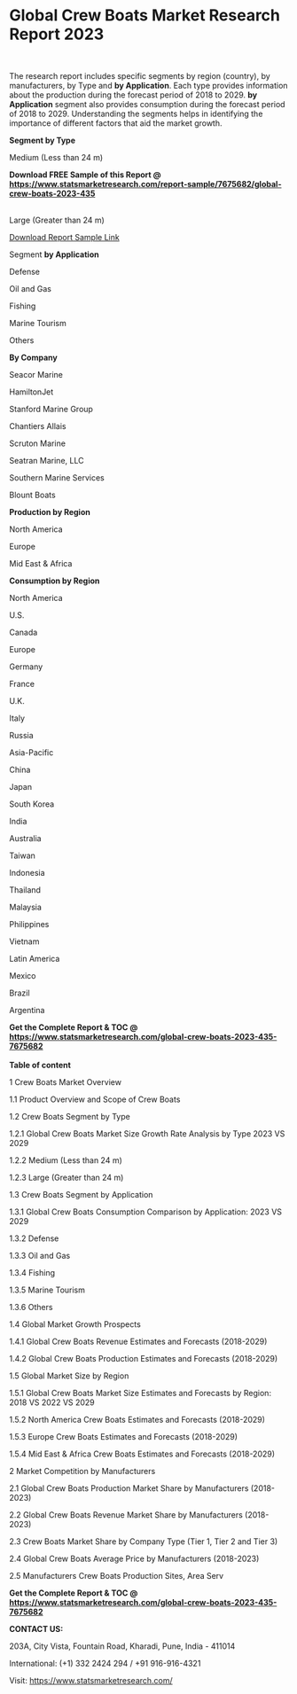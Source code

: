 <h1>Global Crew Boats Market Research Report 2023</h1><br/><p>The research report includes specific segments by region (country), by manufacturers, by Type and <strong>by Application</strong>. Each type provides information about the production during the forecast period of 2018 to 2029. <strong>by Application</strong> segment also provides consumption during the forecast period of 2018 to 2029. Understanding the segments helps in identifying the importance of different factors that aid the market growth.</p><p><strong>Segment by Type</strong></p><p>Medium (Less than 24 m)</p><div><b>Download FREE Sample of this Report @ <a href="https://www.statsmarketresearch.com/download-free-sample/7675682/global-crew-boats-2023-435">https://www.statsmarketresearch.com/report-sample/7675682/global-crew-boats-2023-435</a></b></div><br><p>Large (Greater than 24 m)</p><p><a href="https://www.statsmarketresearch.com/download-free-sample/7675682/global-crew-boats-2023-435">Download Report Sample Link</a></p><p>Segment <strong>by Application</strong></p><p>Defense</p><p>Oil and Gas</p><p>Fishing</p><p>Marine Tourism</p><p>Others</p><p><strong>By Company</strong></p><p>Seacor Marine</p><p>HamiltonJet</p><p>Stanford Marine Group</p><p>Chantiers Allais</p><p>Scruton Marine</p><p>Seatran Marine, LLC</p><p>Southern Marine Services</p><p>Blount Boats</p><p><strong>Production by Region</strong></p><p>North America</p><p>Europe</p><p>Mid East & Africa</p><p><strong>Consumption by Region</strong></p><p>North America</p><p>U.S.</p><p>Canada</p><p>Europe</p><p>Germany</p><p>France</p><p>U.K.</p><p>Italy</p><p>Russia</p><p>Asia-Pacific</p><p>China</p><p>Japan</p><p>South Korea</p><p>India</p><p>Australia</p><p>Taiwan</p><p>Indonesia</p><p>Thailand</p><p>Malaysia</p><p>Philippines</p><p>Vietnam</p><p>Latin America</p><p>Mexico</p><p>Brazil</p><p>Argentina</p><div><b>Get the Complete Report & TOC @ <a href="https://www.statsmarketresearch.com/global-crew-boats-2023-435-7675682">https://www.statsmarketresearch.com/global-crew-boats-2023-435-7675682</a></b></div><br><b>Table of content</b><p>1 Crew Boats Market Overview<br />
 
  1.1 Product Overview and Scope of Crew Boats<br />
 
  1.2 Crew Boats Segment by Type<br />
 
  1.2.1 Global Crew Boats Market Size Growth Rate Analysis by Type 2023 VS 2029<br />
 
  1.2.2 Medium (Less than 24 m)<br />
 
  1.2.3 Large (Greater than 24 m)<br />
 
  1.3 Crew Boats Segment by Application<br />
 
  1.3.1 Global Crew Boats Consumption Comparison by Application: 2023 VS 2029<br />
 
  1.3.2 Defense<br />
 
  1.3.3 Oil and Gas<br />
 
  1.3.4 Fishing<br />
 
  1.3.5 Marine Tourism<br />
 
  1.3.6 Others<br />
 
  1.4 Global Market Growth Prospects<br />
 
  1.4.1 Global Crew Boats Revenue Estimates and Forecasts (2018-2029)<br />
 
  1.4.2 Global Crew Boats Production Estimates and Forecasts (2018-2029)<br />
 
  1.5 Global Market Size by Region<br />
 
  1.5.1 Global Crew Boats Market Size Estimates and Forecasts by Region: 2018 VS 2022 VS 2029<br />
 
  1.5.2 North America Crew Boats Estimates and Forecasts (2018-2029)<br />
 
  1.5.3 Europe Crew Boats Estimates and Forecasts (2018-2029)<br />
 
  1.5.4 Mid East & Africa Crew Boats Estimates and Forecasts (2018-2029)<br />
 
 2 Market Competition by Manufacturers<br />
 
  2.1 Global Crew Boats Production Market Share by Manufacturers (2018-2023)<br />
 
  2.2 Global Crew Boats Revenue Market Share by Manufacturers (2018-2023)<br />
 
  2.3 Crew Boats Market Share by Company Type (Tier 1, Tier 2 and Tier 3)<br />
 
  2.4 Global Crew Boats Average Price by Manufacturers (2018-2023)<br />
 
  2.5 Manufacturers Crew Boats Production Sites, Area Serv<br><div><b>Get the Complete Report & TOC @ <a href="https://www.statsmarketresearch.com/global-crew-boats-2023-435-7675682">https://www.statsmarketresearch.com/global-crew-boats-2023-435-7675682</a></b></div></p>
 
 <b>CONTACT US:</b><br>
 
 203A, City Vista, Fountain Road, Kharadi, Pune, India - 411014 <br>
 
 International: (+1) 332 2424 294 / +91 916-916-4321<br>
 
 Visit: <a href="https://www.statsmarketresearch.com/">https://www.statsmarketresearch.com/</a>
 
 <br>